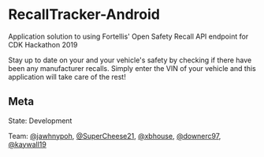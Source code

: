 # RecallTracker-Android
Application solution to using Fortellis' Open Safety Recall API endpoint for CDK Hackathon 2019

<p>Stay up to date on your and your vehicle's safety by checking if there have been any manufacturer recalls. Simply enter the VIN of your vehicle and this application will take care of the rest!</p>

<h2>Meta</h2>
<p>State: Development</p>
<p>Team: <a href="https://github.com/jawhnypoh">@jawhnypoh</a>, <a href="https://github.com/SuperCheese21">@SuperCheese21</a>, <a href="https://github.com/xbhouse">@xbhouse</a>, <a href="https://github.com/downerc97">@downerc97</a>, <a href="https://github.com/kaywall19">@kaywall19</a></p>
